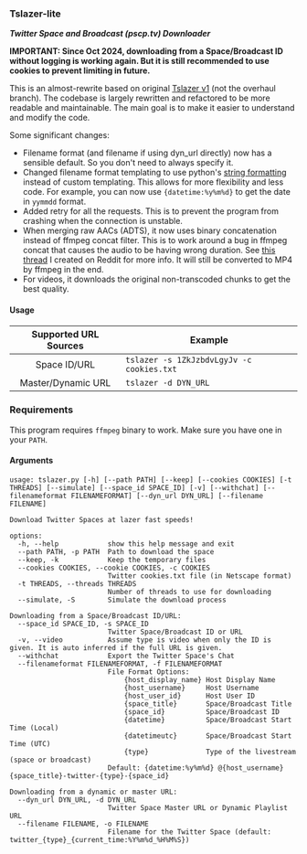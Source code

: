 ### Tslazer-lite

***Twitter Space and Broadcast (pscp.tv) Downloader***

**IMPORTANT: Since Oct 2024, downloading from a Space/Broadcast ID without logging is working again. But it is still recommended to use cookies to prevent limiting in future.**

This is an almost-rewrite based on original [Tslazer v1](https://github.com/HoloArchivists/tslazer) (not the overhaul branch). The codebase is largely rewritten and refactored to be more readable and maintainable. The main goal is to make it easier to understand and modify the code.

Some significant changes:
- Filename format (and filename if using dyn_url directly) now has a sensible default. So you don't need to always specify it.
- Changed filename format templating to use python's [string formatting](https://docs.python.org/3/library/string.html#format-string-syntax) instead of custom templating. This allows for more flexibility and less code. For example, you can now use `{datetime:%y%m%d}` to get the date in `yymmdd` format.
- Added retry for all the requests. This is to prevent the program from crashing when the connection is unstable.
- When merging raw AACs (ADTS), it now uses binary concatenation instead of ffmpeg concat filter. This is to work around a bug in ffmpeg concat that causes the audio to be having wrong duration. See [this thread](https://www.reddit.com/r/ffmpeg/comments/13pds8a/why_does_concatenate_raw_aac_files_directly_into/) I created on Reddit for more info. It will still be converted to MP4 by ffmpeg in the end.
- For videos, it downloads the original non-transcoded chunks to get the best quality.

#### Usage

|  Supported URL Sources | Example|
| :------------: | -------------- |
| Space ID/URL | `tslazer -s 1ZkJzbdvLgyJv -c cookies.txt` |
| Master/Dynamic URL| `tslazer -d DYN_URL` |

### Requirements
This program requires `ffmpeg` binary to work. Make sure you have one in your `PATH`.

#### Arguments
    usage: tslazer.py [-h] [--path PATH] [--keep] [--cookies COOKIES] [-t THREADS] [--simulate] [--space_id SPACE_ID] [-v] [--withchat] [--filenameformat FILENAMEFORMAT] [--dyn_url DYN_URL] [--filename FILENAME]

    Download Twitter Spaces at lazer fast speeds!

    options:
      -h, --help            show this help message and exit
      --path PATH, -p PATH  Path to download the space
      --keep, -k            Keep the temporary files
      --cookies COOKIES, --cookie COOKIES, -c COOKIES
                            Twitter cookies.txt file (in Netscape format)
      -t THREADS, --threads THREADS
                            Number of threads to use for downloading
      --simulate, -S        Simulate the download process

    Downloading from a Space/Broadcast ID/URL:
      --space_id SPACE_ID, -s SPACE_ID
                            Twitter Space/Broadcast ID or URL
      -v, --video           Assume type is video when only the ID is given. It is auto inferred if the full URL is given.
      --withchat            Export the Twitter Space's Chat
      --filenameformat FILENAMEFORMAT, -f FILENAMEFORMAT
                            File Format Options:
                                {host_display_name} Host Display Name
                                {host_username}     Host Username
                                {host_user_id}      Host User ID
                                {space_title}       Space/Broadcast Title
                                {space_id}          Space/Broadcast ID
                                {datetime}          Space/Broadcast Start Time (Local)
                                {datetimeutc}       Space/Broadcast Start Time (UTC)
                                {type}              Type of the livestream (space or broadcast)
                            Default: {datetime:%y%m%d} @{host_username} {space_title}-twitter-{type}-{space_id}

    Downloading from a dynamic or master URL:
      --dyn_url DYN_URL, -d DYN_URL
                            Twitter Space Master URL or Dynamic Playlist URL
      --filename FILENAME, -o FILENAME
                            Filename for the Twitter Space (default: twitter_{type}_{current_time:%Y%m%d_%H%M%S})